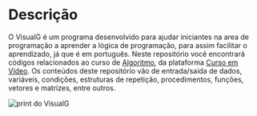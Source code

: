 # Descrição
O VisualG é um programa desenvolvido para ajudar iniciantes na area de programação a aprender a lógica de programação, para assim facilitar o aprendizado, já que é em português. Neste repositório você encontrará códigos relacionados ao curso de [Algoritmo](https://www.cursoemvideo.com/curso/curso-de-algoritmo/), da plataforma [Curso em Vídeo](https://www.cursoemvideo.com/). Os conteúdos deste repositório vão de entrada/saída de dados, variáveis, condições, estruturas de repetição, procedimentos, funções, vetores e matrizes, entre outros. 

![print do VisualG](https://github.com/LucasDevRJ/algoritmo/assets/95040236/515e2493-746d-4922-b12c-4c8ce5905c45)

